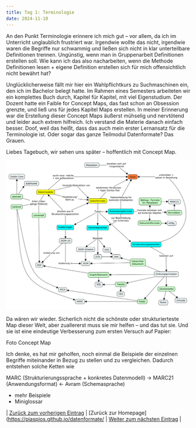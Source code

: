 ```yaml
---
title: Tag 1: Terminologie
date: 2024-11-10
---
```


An den Punkt Terminologie erinnere ich mich gut – vor allem, da ich im Unterricht unglaublich frustriert war. Irgendwie wollte das nicht, irgendwie waren die Begriffe nur schwammig und ließen sich nicht in klar unterteilbare Definitionen trennen. Ungünstig, wenn man in Gruppenarbeit Definitionen erstellen soll. Wie kann ich das also nacharbeiten, wenn die Methode Definitionen lesen + eigene Definition erstellen sich für mich offensichtlich nicht bewährt hat? 

Unglücklicherweise fällt mir hier ein Wahlpflichtkurs zu Suchmaschinen ein, den ich im Bachelor belegt hatte. Im Rahmen eines Semesters arbeiteten wir ein komplettes Buch durch, Kapitel für Kapitel, mit viel Eigenstudium. Der Dozent hatte ein Faible for Concept Maps, das fast schon an Obsession grenzte, und ließ uns für jedes Kapitel Maps erstellen. In meiner Erinnerung war die Erstellung dieser Concept Maps äußerst mühselig und nervtötend und leider auch extrem hilfreich. Ich verstand die Materie danach einfach besser. Doof, weil das heißt, dass das auch mein erster Lernansatz für die Terminologie ist. Oder sogar das ganze Teilmodul Datenformate? Das Grauen.

Liebes Tagebuch, wir sehen uns später – hoffentlich mit Concept Map.

![Concept Map](https://raw.githubusercontent.com/piaspios/datenformate/refs/heads/master/assets/images/cmapterminologie.png)

Da wären wir wieder. Sicherlich nicht die schönste oder strukturierteste Map dieser Welt, aber zuallererst muss sie mir helfen – und das tut sie. Und sie ist eine eindeutige Verbesserung zum ersten Versuch auf Papier:

Foto Concept Map

Ich denke, es hat mir geholfen, noch einmal die Beispiele der einzelnen Begriffe miteinander in Bezug zu stellen und zu vergleichen. Dadurch entstehen solche Ketten wie

MARC (Strukturierungssprache + konkretes Datenmodell) -> MARC21 (Anwendungsformat) <- Avram (Schemasprache)
+ mehr Beispiele
+ Miniglossar


| [Zurück zum vorherigen Eintrag](https://piaspios.github.io/datenformate/2024/11/10/einfuehrung.html) | [Zurück zur Homepage](https://piaspios.github.io/datenformate/ | [Weiter zum nächsten Eintrag](URL) |
